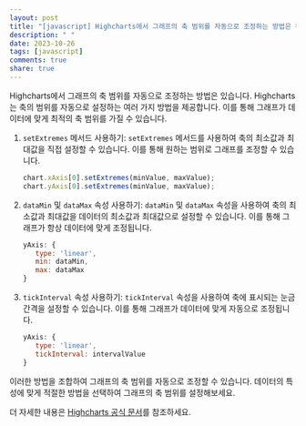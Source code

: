```yaml
---
layout: post
title: "[javascript] Highcharts에서 그래프의 축 범위를 자동으로 조정하는 방법은 무엇인가요?"
description: " "
date: 2023-10-26
tags: [javascript]
comments: true
share: true
---
```


Highcharts에서 그래프의 축 범위를 자동으로 조정하는 방법은 있습니다. Highcharts는 축의 범위를 자동으로 설정하는 여러 가지 방법을 제공합니다. 이를 통해 그래프가 데이터에 맞게 최적의 축 범위를 가질 수 있습니다.

1. `setExtremes` 메서드 사용하기:
   `setExtremes` 메서드를 사용하여 축의 최소값과 최대값을 직접 설정할 수 있습니다. 이를 통해 원하는 범위로 그래프를 조정할 수 있습니다.
   
   ```javascript
   chart.xAxis[0].setExtremes(minValue, maxValue);
   chart.yAxis[0].setExtremes(minValue, maxValue);
   ```

2. `dataMin` 및 `dataMax` 속성 사용하기:
   `dataMin` 및 `dataMax` 속성을 사용하여 축의 최소값과 최대값을 데이터의 최소값과 최대값으로 설정할 수 있습니다. 이를 통해 그래프가 항상 데이터에 맞게 조정됩니다.
   
   ```javascript
   yAxis: {
      type: 'linear',
      min: dataMin,
      max: dataMax
   }
   ```

3. `tickInterval` 속성 사용하기:
   `tickInterval` 속성을 사용하여 축에 표시되는 눈금 간격을 설정할 수 있습니다. 이를 통해 그래프가 데이터에 맞게 자동으로 조정됩니다.
   
   ```javascript
   yAxis: {
      type: 'linear',
      tickInterval: intervalValue
   }
   ```

이러한 방법을 조합하여 그래프의 축 범위를 자동으로 조정할 수 있습니다. 데이터의 특성에 맞게 적절한 방법을 선택하여 그래프의 축 범위를 설정해보세요.

더 자세한 내용은 [Highcharts 공식 문서](https://www.highcharts.com/docs/)를 참조하세요.